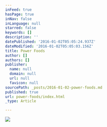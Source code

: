 ```yaml
---
inFeed: true
hasPage: true
inNav: false
inLanguage: null
starred: false
keywords: []
description: ''
datePublished: '2016-01-02T05:05:24.937Z'
dateModified: '2016-01-02T05:05:03.156Z'
title: Power Foods
author: []
authors: []
publisher:
  name: null
  domain: null
  url: null
  favicon: null
sourcePath: _posts/2016-01-02-power-foods.md
published: true
url: power-foods/index.html
_type: Article

---
```

![](https://the-grid-user-content.s3-us-west-2.amazonaws.com/b8e40918-f8e1-4f14-b20d-7d968131692c.jpg)
